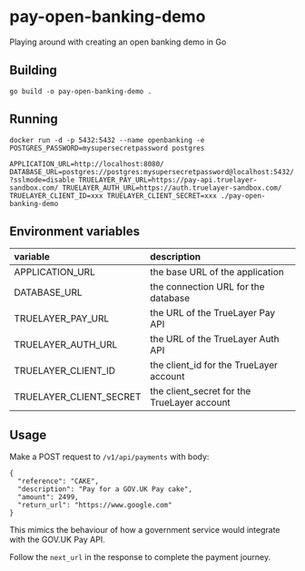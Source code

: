 # pay-open-banking-demo
Playing around with creating an open banking demo in Go


## Building
```go build -o pay-open-banking-demo .```

## Running

```docker run -d -p 5432:5432 --name openbanking -e POSTGRES_PASSWORD=mysupersecretpassword postgres```

```APPLICATION_URL=http://localhost:8080/ DATABASE_URL=postgres://postgres:mysupersecretpassword@localhost:5432/?sslmode=disable TRUELAYER_PAY_URL=https://pay-api.truelayer-sandbox.com/ TRUELAYER_AUTH_URL=https://auth.truelayer-sandbox.com/ TRUELAYER_CLIENT_ID=xxx TRUELAYER_CLIENT_SECRET=xxx ./pay-open-banking-demo```

## Environment variables

| variable                | description                                 |
|:------------------------|:--------------------------------------------|
| APPLICATION_URL         | the base URL of the application             |
| DATABASE_URL            | the connection URL for the database         |
| TRUELAYER_PAY_URL       | the URL of the TrueLayer Pay API            |
| TRUELAYER_AUTH_URL      | the URL of the TrueLayer Auth API           |
| TRUELAYER_CLIENT_ID     | the client_id for the TrueLayer account     |
| TRUELAYER_CLIENT_SECRET | the client_secret for the TrueLayer account |

## Usage

Make a POST request to `/v1/api/payments` with body:

```
{
  "reference": "CAKE",
  "description": "Pay for a GOV.UK Pay cake",
  "amount": 2499,
  "return_url": "https://www.google.com"
}
```

This mimics the behaviour of how a government service would integrate with the GOV.UK Pay API.

Follow the `next_url` in the response to complete the payment journey.
